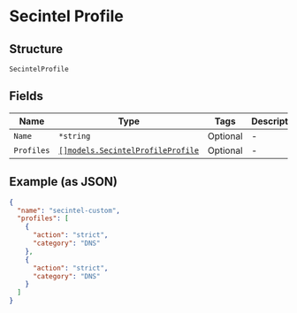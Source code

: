 
# Secintel Profile

## Structure

`SecintelProfile`

## Fields

| Name | Type | Tags | Description |
|  --- | --- | --- | --- |
| `Name` | `*string` | Optional | - |
| `Profiles` | [`[]models.SecintelProfileProfile`](../../doc/models/secintel-profile-profile.md) | Optional | - |

## Example (as JSON)

```json
{
  "name": "secintel-custom",
  "profiles": [
    {
      "action": "strict",
      "category": "DNS"
    },
    {
      "action": "strict",
      "category": "DNS"
    }
  ]
}
```

